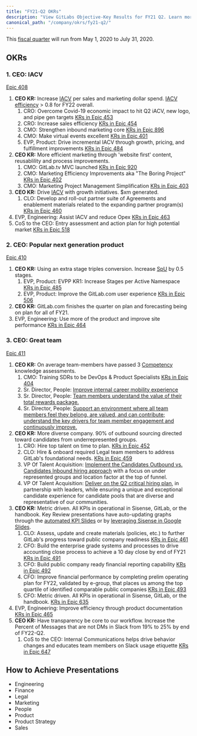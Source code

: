 ```yaml
---
title: "FY21-Q2 OKRs"
description: "View GitLabs Objective-Key Results for FY21 Q2. Learn more here!"
canonical_path: "/company/okrs/fy21-q2/"
---
```


This [fiscal quarter](/handbook/finance/#fiscal-year) will run from May 1, 2020 to July 31, 2020.

## OKRs

### 1. CEO: IACV

[Epic 408](https://gitlab.com/groups/gitlab-com/-/epics/408)

1. **CEO KR:** Increase [IACV](/handbook/sales/#incremental-annual-contract-value-iacv) per sales and marketing dollar spend. [IACV efficiency](/handbook/sales/#iacv-efficiency-ratio) > 0.8 for FY22 overall.
    1. CRO: Overcome Covid-19 economic impact to hit Q2 iACV, new logo, and pipe gen targets [KRs in Epic 453](https://gitlab.com/groups/gitlab-com/-/epics/453)
    1. CRO: Increase sales efficiency [KRs in Epic 454](https://gitlab.com/groups/gitlab-com/-/epics/454)
    1. CMO: Strengthen inbound marketing core [KRs in Epic 896](https://gitlab.com/groups/gitlab-com/marketing/-/epics/896)
    1. CMO: Make virtual events excellent [KRs in Epic 401](https://gitlab.com/groups/gitlab-com/-/epics/401)
    1. EVP, Product:  Drive incremental IACV through growth, pricing, and fulfillment improvements [KRs in Epic 484](https://gitlab.com/groups/gitlab-com/-/epics/484)
1. **CEO KR:** More efficient marketing through 'website first' content, reusablility and process improvements.
    1. CMO: GitLab.tv MVC launched [KRs in Epic 920](https://gitlab.com/groups/gitlab-com/marketing/-/epics/920)
    1. CMO: Marketing Efficiency Improvements aka "The Boring Project" [KRs in Epic 402](https://gitlab.com/groups/gitlab-com/-/epics/402)
    1. CMO: Marketing Project Management Simplification [KRs in Epic 403](https://gitlab.com/groups/gitlab-com/-/epics/403)
1. **CEO KR:** Drive [IACV](/handbook/sales/#incremental-annual-contract-value-iacv) with growth initiatives. $xm generated.
    1. CLO: Develop and roll-out partner suite of Agreements and enablement materials related to the expanding partner program(s) [KRs in Epic 460](https://gitlab.com/groups/gitlab-com/-/epics/460)
1. EVP, Engineering: Assist IACV and reduce Opex [KRs in Epic 463](https://gitlab.com/groups/gitlab-com/-/epics/463)
1. CoS to the CEO: Entry assessment and action plan for high potential market [KRs in Epic 518](https://gitlab.com/groups/gitlab-com/-/epics/518)

### 2. CEO: Popular next generation product

[Epic 410](https://gitlab.com/groups/gitlab-com/-/epics/410)

1. **CEO KR:** Using an extra stage triples conversion. Increase [SpU](https://internal.gitlab.com/handbook/company/performance-indicators/product/) by 0.5 stages.
    1. EVP, Product:  EVPP KR1: Increase Stages per Active Namespace [KRs in Epic 485](https://gitlab.com/groups/gitlab-com/-/epics/485)
    1. EVP, Product:  Improve the GitLab.com user experience [KRs in Epic 506](https://gitlab.com/groups/gitlab-com/-/epics/506)
1. **CEO KR:** GitLab.com finishes the quarter on plan and forecasting being on plan for all of FY21.
1. EVP, Engineering: Use more of the product and improve site performance [KRs in Epic 464](https://gitlab.com/groups/gitlab-com/-/epics/464)

### 3. CEO: Great team

[Epic 411](https://gitlab.com/groups/gitlab-com/-/epics/411)

1. **CEO KR:** On average team-members have passed 3 [Competency](/handbook/people-group/competencies/) knowledge assessments.
    1. CMO: Training SDRs to be DevOps & Product Specialists [KRs in Epic 404](https://gitlab.com/groups/gitlab-com/-/epics/404)
    1. Sr. Director, People: [Improve internal career mobility experience](https://gitlab.com/groups/gitlab-com/-/epics/451)
    1. Sr. Director, People: [Team members understand the value of their total rewards package.](https://gitlab.com/groups/gitlab-com/-/epics/450)
    1. Sr. Director, People: [Support an environment where all team members feel they belong, are valued, and can contribute; understand the key drivers for team member engagement and continuously improve.](https://gitlab.com/groups/gitlab-com/-/epics/449)
1. **CEO KR:** More diverse company. 90% of outbound sourcing directed toward candidates from underrepresented groups.
    1. CRO: Hire top talent on time to plan. [KRs in Epic 452](https://gitlab.com/groups/gitlab-com/-/epics/452)
    1. CLO: Hire & onboard required Legal team members to address GitLab's foundational needs. [KRs in Epic 459](https://gitlab.com/groups/gitlab-com/-/epics/459)
    1. VP Of Talent Acquisition: [Implement the Candidates Outbound vs. Candidates Inbound hiring approach](https://gitlab.com/groups/gitlab-com/-/epics/447) with a focus on under represented groups and location factor at the top of funnel.
    1. VP Of Talent Acquisition: [Deliver on the Q2 critical hiring plan](https://gitlab.com/groups/gitlab-com/-/epics/448), in partnership with leaders, while ensuring a unique and exceptional candidate experience for candidate pools that are diverse and representative of our communities.
1. **CEO KR:** Metric driven. All KPIs in operational in Sisense, GitLab, or the handbook. Key Review presentations have auto-updating graphs through the [automated KPI Slides](/handbook/company/key-review/#automated-kpi-slides) or by [leveraging Sisense in Google Slides](/handbook/company/key-review/#leveraging-sisense-in-google-slides).
    1. CLO: Assess, update and create materials (policies, etc.)  to further GitLab's progress toward public company readiness [KRs in Epic 461](https://gitlab.com/groups/gitlab-com/-/epics/461)
    1. CFO: Build the enterprise grade systems and processes to drive accounting close process to achieve a 10 day close by end of FY21 [KRs in Epic 491](https://gitlab.com/groups/gitlab-com/-/epics/491)
    1. CFO: Build public company ready financial reporting capability [KRs in Epic 492](https://gitlab.com/groups/gitlab-com/-/epics/492)
    1. CFO: Improve financial performance by completing prelim operating plan for FY22, validated by e-group, that places us among the top quartile of identified comparable public companies [KRs in Epic 493](https://gitlab.com/groups/gitlab-com/-/epics/493)
    1. CFO: Metric driven. All KPIs in operational in Sisense, GitLab, or the handbook. [KRs in Epic 635](https://gitlab.com/groups/gitlab-com/-/epics/635)
1. EVP, Engineering: Improve efficiency through product documentation [KRs in Epic 465](https://gitlab.com/groups/gitlab-com/-/epics/465)
1. **CEO KR:** Have transparency be core to our workflow. Increase the Percent of Messages that are not DMs in Slack from 19% to 25% by end of FY22-Q2.
   1. CoS to the CEO: Internal Communications helps drive behavior changes and educates team members on Slack usage etiquette [KRs in Epic 647](https://gitlab.com/groups/gitlab-com/-/epics/647)

## How to Achieve Presentations

- Engineering
- Finance
- Legal
- Marketing
- People
- Product
- Product Strategy
- Sales
